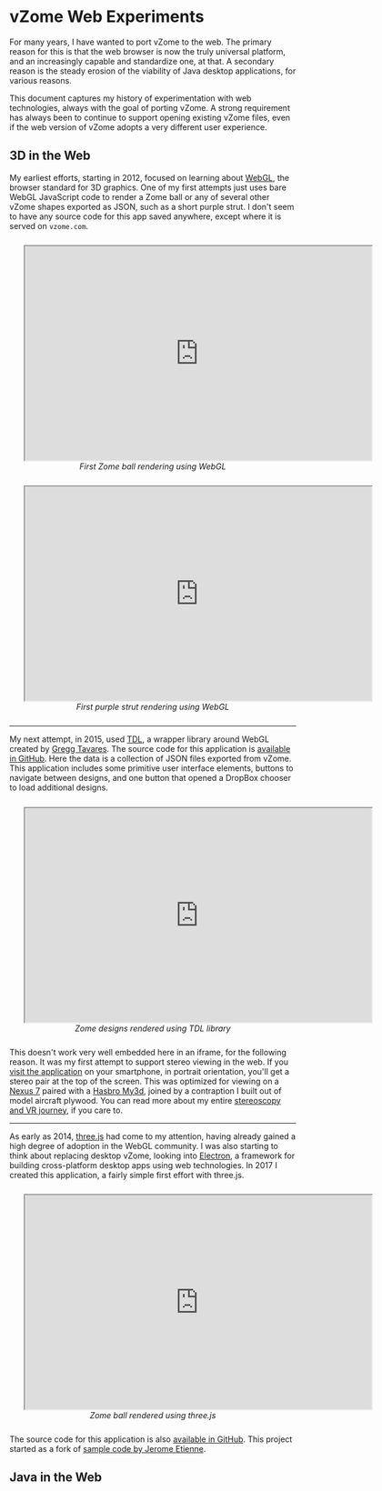 
# vZome Web Experiments

For many years, I have wanted to port vZome to the web.
The primary reason for this is that the web browser is now the truly universal platform,
and an increasingly capable and standardize one, at that.
A secondary reason is the steady erosion of the viability of Java desktop applications,
for various reasons.

This document captures my history of experimentation with web technologies,
always with the goal of porting vZome.  A strong requirement has always been to
continue to support opening existing vZome files, even if the web version of vZome
adopts a very different user experience.

## 3D in the Web

My earliest efforts, starting in 2012, focused on learning about
[WebGL](https://www.khronos.org/webgl/), the browser standard for 3D graphics.
One of my first attempts just uses bare WebGL JavaScript code to
render a Zome ball or any of several other
vZome shapes exported as JSON, such as a short purple strut.
I don't seem to have any source code for this app saved anywhere, except where it is served on `vzome.com`.

<figure style="margin: 5%">
  <iframe id="first-zomeball"
      title="First Web Zome ball"
      width="610"
      height="377"
      src="https://www.vzome.com/testWebGL">
  </iframe>
  <figcaption style="text-align: center; font-style: italic;">
    First Zome ball rendering using WebGL
  </figcaption>
</figure>

<figure style="margin: 5%">
  <iframe id="first-strut"
      title="First Web Zome strut"
      width="610"
      height="377"
      src="https://www.vzome.com/testWebGL/purpleShort.html">
  </iframe>
  <figcaption style="text-align: center; font-style: italic;">
    First purple strut rendering using WebGL
  </figcaption>
</figure>

---

My next attempt, in 2015, used [TDL](https://github.com/greggman/tdl), a wrapper library around WebGL
created by [Gregg Tavares](https://games.greggman.com/game/about/).
The source code for this application is [available in GitHub](https://github.com/vorth/vzome-webview).
Here the data is a collection of JSON files exported from vZome.
This application includes some primitive user interface elements,
buttons to navigate between designs,
and one button that opened a DropBox chooser to load additional designs.

<figure style="margin: 5%">
  <iframe id="tdl-ball"
      title="vZome models rendered using TDL"
      width="610"
      height="377"
      src="https://www.vzome.com/webview/">
  </iframe>
  <figcaption style="text-align: center; font-style: italic;">
    Zome designs rendered using TDL library
  </figcaption>
</figure>

This doesn't work very well embedded here in an iframe, for the following reason.
It was my first attempt to support stereo viewing in the web.
If you [visit the application](https://www.vzome.com/webview) on your smartphone,
in portrait orientation, you'll get a stereo pair at the top of the screen.
This was optimized for viewing on a [Nexus 7](https://en.wikipedia.org/wiki/Nexus_7_(2013))
paired with a [Hasbro My3d](https://www.wired.com/2011/03/hasbro-my3d/),
joined by a contraption I built out of model aircraft plywood.
You can read more about my entire [stereoscopy and VR journey](/stereoscopy-and-vr.html), if you care to.

---

As early as 2014, [three.js](https://threejs.org/) had come to my attention,
having already gained a high degree of adoption in the WebGL community.
I was also starting to think about replacing desktop vZome,
looking into [Electron](https://www.electronjs.org/), a framework for building cross-platform desktop apps using web technologies.
In 2017 I created this application, a fairly simple first effort with three.js.

<figure style="margin: 5%">
  <iframe id="tdl-ball"
      title="Zome ball using three.js"
      width="610"
      height="377"
      src="https://vorth.github.io/vzome-web/">
  </iframe>
  <figcaption style="text-align: center; font-style: italic;">
    Zome ball rendered using three.js
  </figcaption>
</figure>

The source code for this application is also [available in GitHub](https://github.com/vorth/vzome-web).
This project started as a fork of [sample code by Jerome Etienne](https://github.com/jeromeetienne/electron-threejs-example).

## Java in the Web
